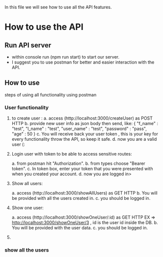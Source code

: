 In this file we will see how to use all the API features.

# How to use the API

## Run API server

- within console run (npm run start) to start our server.
- I suggest you to use postman for better and easier interaction with the API.

## How to use

steps of using all functionality using postman

### User functionality

1. to create user :
   a. access (http://localhost:3000/createUser) as POST HTTP
   b. provide new user info as json body then send, like:
   {
   "f_name" : "test",
   "l_name" : "test",
   "user_name" : "test",
   "password" : "pass",
   "age" : 50
   }
   c. You will receive back your user token , this is your key for every functionality throw the API, so keep it safe.
   d. now you are a valid user (:

2. Login user with token to be able to access sensitive routes:

   a. from postman hit "Authorization".
   b. from types choose "Bearer token".
   c. In token box, enter your token that you were presented with when you created your account.
   d. now you are logged in>

3. Show all users:

   a. access (http://localhost:3000/showAllUsers) as GET HTTP
   b. You will be provided with all the users created in.
   c. you should be logged in.

4. Show one user:

   a. access (http://localhost:3000/showOneUser/:id) as GET HTTP EX => <http://localhost:3000/showOneUser/3> , id is the user id inside the DB.
   b. You will be provided with the user data.
   c. you should be logged in.

5.

### show all the users
